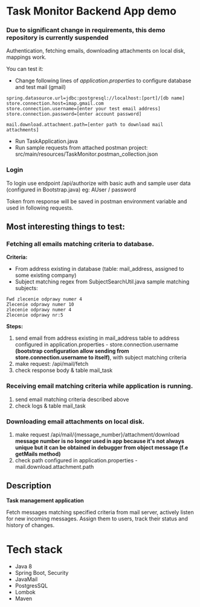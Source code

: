# Task Monitor Backend App demo

### Due to significant change in requirements, this demo repository is currently suspended
Authentication, fetching emails, downloading attachments on local disk, mappings work.

You can test it:
* Change following lines of _application.properties_ to configure database and test mail (gmail)
```$xslt
spring.datasource.url=jdbc:postgresql://localhost:[port]/[db name]
store.connection.host=imap.gmail.com
store.connection.username=[enter your test email address]
store.connection.password=[enter account password]

mail.download.attachment.path=[enter path to download mail attachments]
```
* Run TaskApplication.java
* Run sample requests from attached postman project: src/main/resources/TaskMonitor.postman_collection.json

### Login
To login use endpoint /api/authorize with basic auth and sample user data (configured in Bootstrap.java)
eg:
AUser / password

Token from response will be saved in postman environment variable and used in following requests.

## Most interesting things to test:
### Fetching all emails matching criteria to database.
__Criteria:__
* From address existing in database (table: mail_address, assigned to some existing company)
* Subject matching regex from SubjectSearchUtil.java sample matching subjects:
```
Fwd zlecenie odprawy numer 4
Zlecenie odprawy numer 10
zlecenie odprawy numer 4
Zlecenie odprawy nr:5
```

__Steps:__
1. send email from address existing in mail_address table to address configured in application.properties - store.connection.username
__(bootstrap configuration allow sending from store.connection.username to itself)__, with subject matching criteria
2. make request: /api/mail/fetch
3. check response body & table mail_task

### Receiving email matching criteria while application is running.
1. send email matching criteria described above
2. check logs & table mail_task

### Downloading email attachments on local disk.
1. make request /api/mail/{message_number}/attachment/download
__message number is no longer used in app because it's not always unique but it can be obtained in debugger from object message (f.e getMails method)__
2. check path configured in application.properties - mail.download.attachment.path

## Description
**Task management application**

Fetch messages matching specified criteria from mail server, actively listen for new incoming messages. Assign them to users,
track their status and history of changes.


# Tech stack
* Java 8
* Spring Boot, Security
* JavaMail
* PostgresSQL
* Lombok
* Maven

